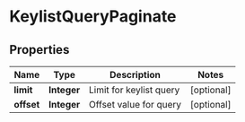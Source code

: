 

# KeylistQueryPaginate


## Properties

Name | Type | Description | Notes
------------ | ------------- | ------------- | -------------
**limit** | **Integer** | Limit for keylist query |  [optional]
**offset** | **Integer** | Offset value for query |  [optional]




